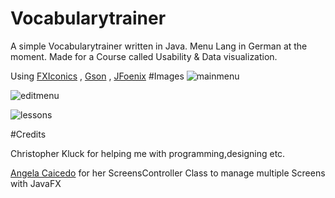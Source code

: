 # Vocabularytrainer
A simple Vocabularytrainer written in Java. Menu Lang in German at the moment. Made for a Course called Usability & Data visualization.

Using [FXIconics](https://github.com/pepperonas/FxIconics) , [Gson](https://github.com/google/gson) , [JFoenix](https://github.com/jfoenixadmin/JFoenix)
#Images
![mainmenu](http://i.imgur.com/xKYoDqZ.png)

![editmenu](http://i.imgur.com/F3Rq1hO.png)

![lessons](http://i.imgur.com/TzLiTU1.png)

#Credits

Christopher Kluck for helping me with programming,designing etc.

[Angela Caicedo](https://blogs.oracle.com/acaicedo/entry/managing_multiple_screens_in_javafx1) for her ScreensController Class to manage multiple Screens with JavaFX
